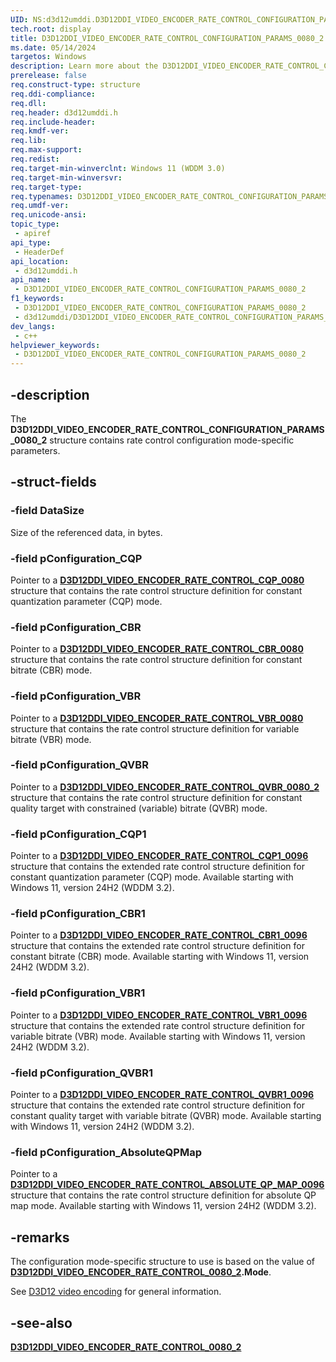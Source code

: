 ```yaml
---
UID: NS:d3d12umddi.D3D12DDI_VIDEO_ENCODER_RATE_CONTROL_CONFIGURATION_PARAMS_0080_2
tech.root: display
title: D3D12DDI_VIDEO_ENCODER_RATE_CONTROL_CONFIGURATION_PARAMS_0080_2
ms.date: 05/14/2024
targetos: Windows
description: Learn more about the D3D12DDI_VIDEO_ENCODER_RATE_CONTROL_CONFIGURATION_PARAMS_0080_2 structure.
prerelease: false
req.construct-type: structure
req.ddi-compliance: 
req.dll: 
req.header: d3d12umddi.h
req.include-header: 
req.kmdf-ver: 
req.lib: 
req.max-support: 
req.redist: 
req.target-min-winverclnt: Windows 11 (WDDM 3.0)
req.target-min-winversvr: 
req.target-type: 
req.typenames: D3D12DDI_VIDEO_ENCODER_RATE_CONTROL_CONFIGURATION_PARAMS_0080_2
req.umdf-ver: 
req.unicode-ansi: 
topic_type:
 - apiref
api_type:
 - HeaderDef
api_location:
 - d3d12umddi.h
api_name:
 - D3D12DDI_VIDEO_ENCODER_RATE_CONTROL_CONFIGURATION_PARAMS_0080_2
f1_keywords:
 - D3D12DDI_VIDEO_ENCODER_RATE_CONTROL_CONFIGURATION_PARAMS_0080_2
 - d3d12umddi/D3D12DDI_VIDEO_ENCODER_RATE_CONTROL_CONFIGURATION_PARAMS_0080_2
dev_langs:
 - c++
helpviewer_keywords:
 - D3D12DDI_VIDEO_ENCODER_RATE_CONTROL_CONFIGURATION_PARAMS_0080_2
---
```


## -description

The **D3D12DDI_VIDEO_ENCODER_RATE_CONTROL_CONFIGURATION_PARAMS_0080_2** structure contains rate control configuration mode-specific parameters.

## -struct-fields

### -field DataSize

Size of the referenced data, in bytes.

### -field pConfiguration_CQP

Pointer to a [**D3D12DDI_VIDEO_ENCODER_RATE_CONTROL_CQP_0080**](ns-d3d12umddi-d3d12ddi_video_encoder_rate_control_cqp_0080.md) structure that contains the rate control structure definition for constant quantization parameter (CQP) mode.

### -field pConfiguration_CBR

Pointer to a [**D3D12DDI_VIDEO_ENCODER_RATE_CONTROL_CBR_0080**](ns-d3d12umddi-d3d12ddi_video_encoder_rate_control_cbr_0080.md) structure that contains the rate control structure definition for constant bitrate (CBR) mode.

### -field pConfiguration_VBR

Pointer to a [**D3D12DDI_VIDEO_ENCODER_RATE_CONTROL_VBR_0080**](ns-d3d12umddi-d3d12ddi_video_encoder_rate_control_vbr_0080.md) structure that contains the rate control structure definition for variable bitrate (VBR) mode.

### -field pConfiguration_QVBR

Pointer to a [**D3D12DDI_VIDEO_ENCODER_RATE_CONTROL_QVBR_0080_2**](ns-d3d12umddi-d3d12ddi_video_encoder_rate_control_qvbr_0080_2.md) structure that contains the rate control structure definition for constant quality target with constrained (variable) bitrate (QVBR) mode.

### -field pConfiguration_CQP1

Pointer to a [**D3D12DDI_VIDEO_ENCODER_RATE_CONTROL_CQP1_0096**](ns-d3d12umddi-d3d12ddi_video_encoder_rate_control_cqp1_0096.md) structure that contains the extended rate control structure definition for constant quantization parameter (CQP) mode. Available starting with Windows 11, version 24H2 (WDDM 3.2).

### -field pConfiguration_CBR1

Pointer to a [**D3D12DDI_VIDEO_ENCODER_RATE_CONTROL_CBR1_0096**](ns-d3d12umddi-d3d12ddi_video_encoder_rate_control_cbr1_0096.md) structure that contains the extended rate control structure definition for constant bitrate (CBR) mode. Available starting with Windows 11, version 24H2 (WDDM 3.2).

### -field pConfiguration_VBR1

Pointer to a [**D3D12DDI_VIDEO_ENCODER_RATE_CONTROL_VBR1_0096**](ns-d3d12umddi-d3d12ddi_video_encoder_rate_control_vbr1_0096.md) structure that contains the extended rate control structure definition for variable bitrate (VBR) mode. Available starting with Windows 11, version 24H2 (WDDM 3.2).

### -field pConfiguration_QVBR1

Pointer to a [**D3D12DDI_VIDEO_ENCODER_RATE_CONTROL_QVBR1_0096**](ns-d3d12umddi-d3d12ddi_video_encoder_rate_control_qvbr1_0096.md) structure that contains the extended rate control structure definition for constant quality target with variable bitrate (QVBR) mode. Available starting with Windows 11, version 24H2 (WDDM 3.2).

### -field pConfiguration_AbsoluteQPMap

Pointer to a [**D3D12DDI_VIDEO_ENCODER_RATE_CONTROL_ABSOLUTE_QP_MAP_0096**](ns-d3d12umddi-d3d12ddi_video_encoder_rate_control_absolute_qp_map_0096.md) structure that contains the rate control structure definition for absolute QP map mode. Available starting with Windows 11, version 24H2 (WDDM 3.2).

## -remarks

The configuration mode-specific structure to use is based on the value of **[D3D12DDI_VIDEO_ENCODER_RATE_CONTROL_0080_2](ns-d3d12umddi-d3d12ddi_video_encoder_rate_control_0080_2.md).Mode**.

See [D3D12 video encoding](/windows-hardware/drivers/display/video-encoding-d3d12) for general information.

## -see-also

[**D3D12DDI_VIDEO_ENCODER_RATE_CONTROL_0080_2**](ns-d3d12umddi-d3d12ddi_video_encoder_rate_control_0080_2.md)
